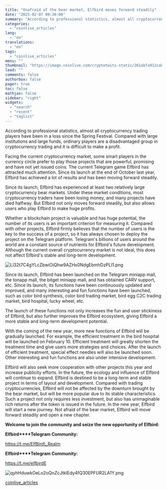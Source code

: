 ```yaml
---
title: "Unafraid of the bear market, Elfbird moves forward steadily"
date: "2025-02-07 09:36:06"
summary: "According to professional statistics, almost all cryptocurrency trading players have been in a loss since the Spring Festival. Compared with large institutions and large funds, ordinary players are a disadvantaged group in cryptocurrency trading and it is difficult to make a profit.Facing the current cryptocurrency market, some smart players in..."
categories:
  - "coinlive_articles"
lang:
  - "en"
translations:
  - "en"
tags:
  - "coinlive_articles"
menu: ""
thumbnail: "https://image.coinlive.com/cryptotwits-static/261abfa912cab17cf63b7c4492729bfb.jpg"
lead: ""
comments: false
authorbox: false
pager: true
toc: false
mathjax: false
sidebar: "right"
widgets:
  - "search"
  - "recent"
  - "taglist"
---
```


According to professional statistics, almost all cryptocurrency trading players have been in a loss since the Spring Festival. Compared with large institutions and large funds, ordinary players are a disadvantaged group in cryptocurrency trading and it is difficult to make a profit.

Facing the current cryptocurrency market, some smart players in the currency circle prefer to play those projects that are powerful, promising and have not yet issued coins. The current Telegram game Elfbird has attracted much attention. Since its launch at the end of October last year, Elfbird has achieved a lot of results and has been moving forward steadily.

Since its launch, Elfbird has experienced at least two relatively large cryptocurrency bear markets. Under these market conditions, most cryptocurrency traders have been losing money, and many projects have died halfway. But Elfbird not only moves forward steadily, but also allows users who play Elfbird to make huge profits.

Whether a blockchain project is valuable and has huge potential, the number of its users is an important criterion for measuring it. Compared with other projects, Elfbird firmly believes that the number of users is the key to the success of a project, so it has always chosen to deploy the project on the Telegram platform. Telegram's billions of users around the world are a constant source of nutrients for Elfbird's future development. Although the current overall cryptocurrency market is not ideal, this does not affect Elfbird's stable and long-term development.

![Ll32t7C4gYLcZbwiOiQhw9AZHx0NdgEbmhDzPLI1.png](https://img.jinse.cn/7347148_watermarknone.png "7347148")

Since its launch, Elfbird has been launched on the Telegram miniapp mall, the tonapp mall, the bitget miniapp mall, and has obtained CARV support, etc. Since its launch, its functions have been continuously updated and improved, and many interesting and fun functions have been launched, such as color bird synthesis, color bird trading market, bird egg C2C trading market, bird hospital, lucky wheel, etc.

The launch of these functions not only increases the fun and user stickiness of Elfbird, but also further improves the Elfbird ecosystem, giving Elfbird a more stable and long-term development potential.

With the coming of the new year, more new functions of Elfbird will be gradually launched. For example, the efficient treatment in the bird hospital will be launched on February 10. Efficient treatment will greatly shorten the treatment time and give users more strategies and choices. After the launch of efficient treatment, special effect needles will also be launched soon. Other interesting and fun functions are also under intensive development.

Elfbird will also seek more cooperation with other projects this year and increase publicity efforts. In the future, the ecology and influence of Elfbird will continue to expand. Elfbird is destined to be a long-term and stable project in terms of layout and development. Compared with trading cryptocurrencies, Elfbird will not be affected by the downturn brought by the bear market, but will be more popular due to its stable characteristics. Such a project not only requires less investment, but also has unimaginable rich returns after the token is issued in the future. In the new year, Elfbird will start a new journey. Not afraid of the bear market, Elfbird will move forward steadily and open a new chapter.

**Welcome to join the community and seize the new opportunity of Elfbird:**

**Elfbird****Telegram Community:**

https://t.me/ElfBird\_Realm

**Elfbird****Telegram Community:**

https://t.me/elfbirdE

![qyhHduwkOeLo2oQoZcJtklEdy4fQ30EPFUR2LA1Y.png](https://img.jinse.cn/7347147_watermarknone.png "7347147")

[coinlive_articles](https://www.coinlive.com/news/unafraid-of-the-bear-market-elfbird-moves-forward-steadily)
